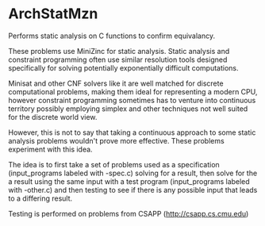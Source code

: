 ArchStatMzn
===========

Performs static analysis on C functions to confirm equivalancy.

These problems use MiniZinc for static analysis. Static analysis and constraint 
programming often use similar resolution tools designed specifically for 
solving potentially exponentially difficult computations. 

Minisat and other CNF solvers like it are well matched for discrete computational 
problems, making them ideal for representing a modern CPU, however constraint programming
sometimes has to venture into continuous territory possibly employing simplex
and other techniques not well suited for the discrete world view.

However, this is not to say that taking a continuous approach to some static 
analysis problems wouldn't prove more effective. These problems experiment
with this idea.

The idea is to first take a set of problems used as a specification (input_programs 
labeled with -spec.c) solving for a result, then solve for the a result using 
the same input with a test program (input_programs labeled with -other.c)
and then testing to see if there is any possible input that leads to a differing result.

Testing is performed on problems from CSAPP (http://csapp.cs.cmu.edu)
